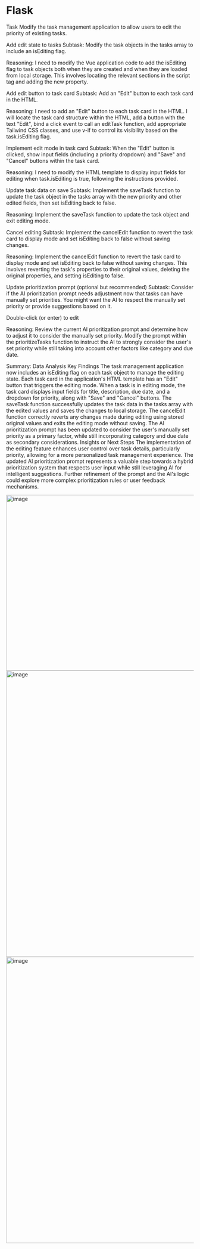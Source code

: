 # Flask
Task
Modify the task management application to allow users to edit the priority of existing tasks.

Add edit state to tasks
Subtask:
Modify the task objects in the tasks array to include an isEditing flag.

Reasoning: I need to modify the Vue application code to add the isEditing flag to task objects both when they are created and when they are loaded from local storage. This involves locating the relevant sections in the script tag and adding the new property.

Add edit button to task card
Subtask:
Add an "Edit" button to each task card in the HTML.

Reasoning: I need to add an "Edit" button to each task card in the HTML. I will locate the task card structure within the HTML, add a button with the text "Edit", bind a click event to call an editTask function, add appropriate Tailwind CSS classes, and use v-if to control its visibility based on the task.isEditing flag.

Implement edit mode in task card
Subtask:
When the "Edit" button is clicked, show input fields (including a priority dropdown) and "Save" and "Cancel" buttons within the task card.

Reasoning: I need to modify the HTML template to display input fields for editing when task.isEditing is true, following the instructions provided.

Update task data on save
Subtask:
Implement the saveTask function to update the task object in the tasks array with the new priority and other edited fields, then set isEditing back to false.

Reasoning: Implement the saveTask function to update the task object and exit editing mode.

Cancel editing
Subtask:
Implement the cancelEdit function to revert the task card to display mode and set isEditing back to false without saving changes.

Reasoning: Implement the cancelEdit function to revert the task card to display mode and set isEditing back to false without saving changes. This involves reverting the task's properties to their original values, deleting the original properties, and setting isEditing to false.

Update prioritization prompt (optional but recommended)
Subtask:
Consider if the AI prioritization prompt needs adjustment now that tasks can have manually set priorities. You might want the AI to respect the manually set priority or provide suggestions based on it.

Double-click (or enter) to edit

Reasoning: Review the current AI prioritization prompt and determine how to adjust it to consider the manually set priority. Modify the prompt within the prioritizeTasks function to instruct the AI to strongly consider the user's set priority while still taking into account other factors like category and due date.

Summary:
Data Analysis Key Findings
The task management application now includes an isEditing flag on each task object to manage the editing state.
Each task card in the application's HTML template has an "Edit" button that triggers the editing mode.
When a task is in editing mode, the task card displays input fields for title, description, due date, and a dropdown for priority, along with "Save" and "Cancel" buttons.
The saveTask function successfully updates the task data in the tasks array with the edited values and saves the changes to local storage.
The cancelEdit function correctly reverts any changes made during editing using stored original values and exits the editing mode without saving.
The AI prioritization prompt has been updated to consider the user's manually set priority as a primary factor, while still incorporating category and due date as secondary considerations.
Insights or Next Steps
The implementation of the editing feature enhances user control over task details, particularly priority, allowing for a more personalized task management experience.
The updated AI prioritization prompt represents a valuable step towards a hybrid prioritization system that respects user input while still leveraging AI for intelligent suggestions. Further refinement of the prompt and the AI's logic could explore more complex prioritization rules or user feedback mechanisms.


<img width="1247" height="471" alt="image" src="https://github.com/user-attachments/assets/8ea5581c-8591-41bb-bf7e-6555b5954cf2" />

<img width="1366" height="768" alt="image" src="https://github.com/user-attachments/assets/8d5533f9-4527-4747-8c71-b1ce9542aeba" />

<img width="1366" height="768" alt="image" src="https://github.com/user-attachments/assets/b13957cf-43a7-4cfd-a481-4feb5278ef9c" />



